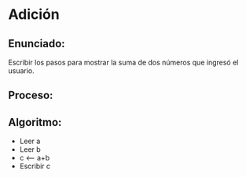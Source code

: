 # Adición

## Enunciado:
Escribir los pasos para mostrar la suma de dos números que ingresó el usuario.

## Proceso:

## Algoritmo:
  - Leer a
  - Leer b
  - c <-- a+b
  - Escribir c
